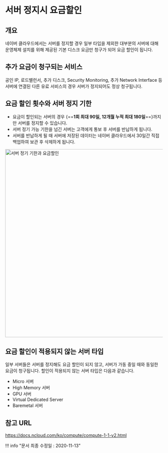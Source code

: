 # 서버 정지시 요금할인

## 개요
네이버 클라우드에서는 서버를 정지할 경우 일부 타입을 제외한 대부분의 서버에 대해 운영체제 설치를 위해 제공된 기본 디스크 요금만 청구가 되어 요금 할인이 됩니다.

## 추가 요금이 청구되는 서비스
공인 IP, 로드밸런서, 추가 디스크, Security Monitoring, 추가 Network Interface 등 서버에 연결된 다른 유료 서비스의 경우 서버가 정지되어도 정상 청구됩니다.


## 요금 할인 횟수와 서버 정지 기한
- 요금이 할인되는 서버의 경우 {==**1회 최대 90일, 12개월 누적 최대 180일**==}까지만 서버를 정지할 수 있습니다. 
- 서버 정기 가능 기한을 넘긴 서버는 고객에게 통보 후 서버를 반납하게 됩니다.
- 서버를 반납하게 될 때 서버에 저장된 데이터는 네이버 클라우드에서 30일간 직접 백업하여 보관 후 삭제하게 됩니다.

<img src="/img/ncp_server_stop_price_discount.png" alt="서버 정기 기한과 요금할인" style="width:600px;align:center">

## 요금 할인이 적용되지 않는 서버 타입
일부 서버들은 서버를 정지해도 요금 할인이 되지 않고, 서버가 가동 중일 때와 동일한 요금이 청구됩니다.
할인이 적용되지 않는 서버 타입은 다음과 같습니다.

- Micro 서버
- High Memory 서버
- GPU 서버
- Virtual Dedicated Server
- Baremetal 서버


## 참고 URL
<a href="https://docs.ncloud.com/ko/compute/compute-1-1-v2.html" target="_blank">https://docs.ncloud.com/ko/compute/compute-1-1-v2.html</a>


!!! info "문서 최종 수정일 : 2020-11-13" 
